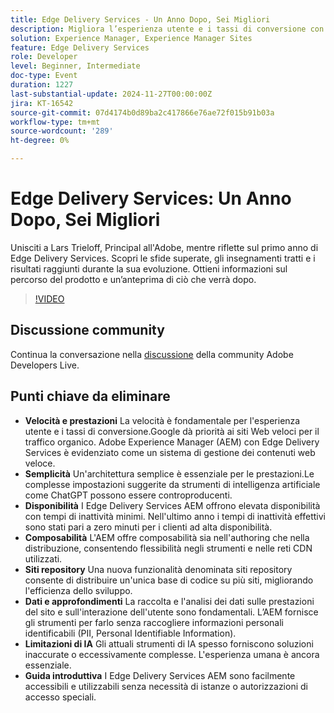 ```yaml
---
title: Edge Delivery Services - Un Anno Dopo, Sei Migliori
description: Migliora l’esperienza utente e i tassi di conversione con i Edge Delivery Services Adobe Experience Manager (AEM), che offrono velocità elevata, semplicità, elevata disponibilità, componibilità, siti di repository per uno sviluppo efficiente e solide informazioni sui dati senza dover raccogliere i dati PII.
solution: Experience Manager, Experience Manager Sites
feature: Edge Delivery Services
role: Developer
level: Beginner, Intermediate
doc-type: Event
duration: 1227
last-substantial-update: 2024-11-27T00:00:00Z
jira: KT-16542
source-git-commit: 07d4174b0d89ba2c417866e76ae72f015b91b03a
workflow-type: tm+mt
source-wordcount: '289'
ht-degree: 0%

---
```



# Edge Delivery Services: Un Anno Dopo, Sei Migliori

Unisciti a Lars Trieloff, Principal all&#39;Adobe, mentre riflette sul primo anno di Edge Delivery Services. Scopri le sfide superate, gli insegnamenti tratti e i risultati raggiunti durante la sua evoluzione. Ottieni informazioni sul percorso del prodotto e un’anteprima di ciò che verrà dopo.

>[!VIDEO](https://video.tv.adobe.com/v/3439436/?learn=on&enablevpops)

## Discussione community

Continua la conversazione nella [discussione](https://adobe.ly/3NTU0qS) della community Adobe Developers Live.

## Punti chiave da eliminare

* **Velocità e prestazioni** La velocità è fondamentale per l&#39;esperienza utente e i tassi di conversione.Google dà priorità ai siti Web veloci per il traffico organico. Adobe Experience Manager (AEM) con Edge Delivery Services è evidenziato come un sistema di gestione dei contenuti web veloce.
* **Semplicità** Un&#39;architettura semplice è essenziale per le prestazioni.Le complesse impostazioni suggerite da strumenti di intelligenza artificiale come ChatGPT possono essere controproducenti.
* **Disponibilità** I Edge Delivery Services AEM offrono elevata disponibilità con tempi di inattività minimi. Nell&#39;ultimo anno i tempi di inattività effettivi sono stati pari a zero minuti per i clienti ad alta disponibilità. &#x200B;
* **Composabilità** L&#39;AEM offre composabilità sia nell&#39;authoring che nella distribuzione, consentendo flessibilità negli strumenti e nelle reti CDN utilizzati.
* **Siti repository** Una nuova funzionalità denominata siti repository consente di distribuire un&#39;unica base di codice su più siti, migliorando l&#39;efficienza dello sviluppo. &#x200B;
* **Dati e approfondimenti** La raccolta e l&#39;analisi dei dati sulle prestazioni del sito e sull&#39;interazione dell&#39;utente sono fondamentali. L’AEM fornisce gli strumenti per farlo senza raccogliere informazioni personali identificabili (PII, Personal Identifiable Information).
* **Limitazioni di IA** Gli attuali strumenti di IA spesso forniscono soluzioni inaccurate o eccessivamente complesse. L&#39;esperienza umana è ancora essenziale.
* **Guida introduttiva** I Edge Delivery Services AEM sono facilmente accessibili e utilizzabili senza necessità di istanze o autorizzazioni di accesso speciali.
